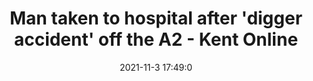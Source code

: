 ---
"title": "Man taken to hospital after 'digger accident' off the A2 - Kent Online"
"date": "2021-11-3 17:49:0"
"feed_name": "GOOGLENEWSINDUSTRIAL"
"feed_website": "https://news.google.com/search?q=industrial%2Bincident&hl=en-US&gl=US&ceid=US:en"
"feed_rss": "https://news.google.com/rss/search?q=industrial%2Bincident&hl=en-US&gl=US&ceid=US:en"
"link": "https://www.kentonline.co.uk/gravesend/news/road-shut-due-to-police-incident-256831/"
"source": "{'href': 'https://www.kentonline.co.uk', 'title': 'Kent Online'}"
"file": "_posts/2021-1-1-043170925172b3dc6319cd17b4aecaf22ee7aef8.md"
"accident": "0"
"drilling": "0"
"dead": "0"
"injured": "0"
"arrested": "0"
"place": "unknown place"
"where": "unknown site"
"causes": "unknown"
"place_uri": "unknown place"
---